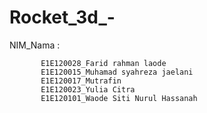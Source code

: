 # Rocket_3d_-
NIM_Nama : 

           E1E120028_Farid rahman laode
           E1E120015_Muhamad syahreza jaelani
           E1E120017_Mutrafin
           E1E120023_Yulia Citra
           E1E120101_Waode Siti Nurul Hassanah
